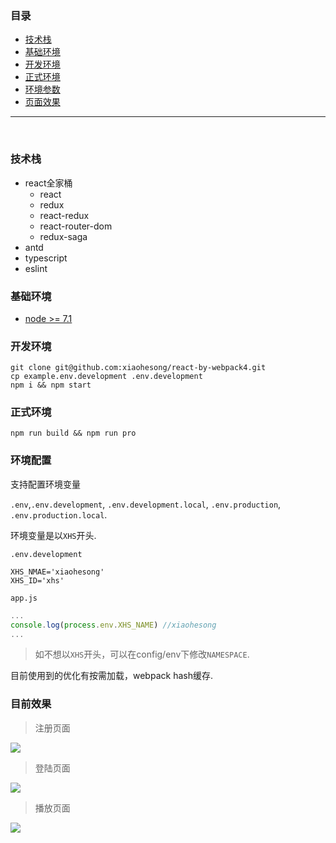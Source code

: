 ### 目录
  - [技术栈](#技术栈)
  - [基础环境](#基础环境)
  - [开发环境](#开发环境)
  - [正式环境](#正式环境)
  - [环境参数](#环境配置)
  - [页面效果](#目前效果)
  

---
<br>

### 技术栈
- react全家桶
  - react
  - redux
  - react-redux
  - react-router-dom
  - redux-saga
- antd
- typescript
- eslint

### 基础环境

- [node >= 7.1](https://github.com/GoogleChromeLabs/preload-webpack-plugin/issues/45#issuecomment-352523780)

### 开发环境

```shell
git clone git@github.com:xiaohesong/react-by-webpack4.git
cp example.env.development .env.development 
npm i && npm start
```

### 正式环境

```shell
npm run build && npm run pro
```

### 环境配置

支持配置环境变量

`.env`,`.env.development`, `.env.development.local`, `.env.production`, `.env.production.local`.

环境变量是以`XHS`开头.

`.env.development`
```file
XHS_NMAE='xiaohesong'
XHS_ID='xhs'
```

`app.js`
```js
...
console.log(process.env.XHS_NAME) //xiaohesong
...
```

> 如不想以`XHS`开头，可以在config/env下修改`NAMESPACE`.

目前使用到的优化有按需加载，webpack hash缓存.


### 目前效果

> 注册页面

![](https://github.com/xiaohesong/TIL/blob/master/assets/front-end/imgs/react-by-webpack4/register.jpeg)

> 登陆页面

![](https://github.com/xiaohesong/TIL/blob/master/assets/front-end/imgs/react-by-webpack4/login.jpeg)

> 播放页面

![](https://github.com/xiaohesong/TIL/blob/master/assets/front-end/imgs/react-by-webpack4/home.jpeg)

